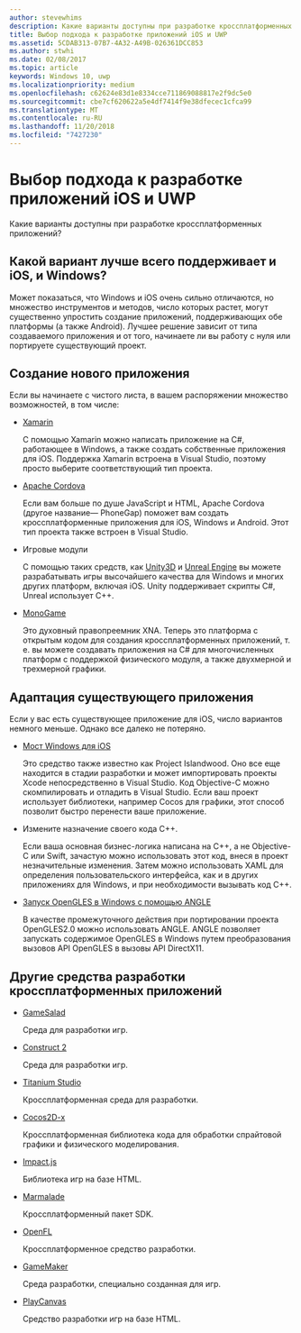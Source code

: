 ```yaml
---
author: stevewhims
description: Какие варианты доступны при разработке кроссплатформенных приложений?
title: Выбор подхода к разработке приложений iOS и UWP
ms.assetid: 5CDAB313-07B7-4A32-A49B-026361DCC853
ms.author: stwhi
ms.date: 02/08/2017
ms.topic: article
keywords: Windows 10, uwp
ms.localizationpriority: medium
ms.openlocfilehash: c62624e83d1e8334cce711869088817e2f9dc5e0
ms.sourcegitcommit: cbe7cf620622a5e4df7414f9e38dfecec1cfca99
ms.translationtype: MT
ms.contentlocale: ru-RU
ms.lasthandoff: 11/20/2018
ms.locfileid: "7427230"
---
```

# <a name="selecting-an-approach-to-ios-and-uwp-app-development"></a>Выбор подхода к разработке приложений iOS и UWP


Какие варианты доступны при разработке кроссплатформенных приложений?

## <a name="whats-the-best-way-to-support-both-ios-and-windows"></a>Какой вариант лучше всего поддерживает и iOS, и Windows?

Может показаться, что Windows и iOS очень сильно отличаются, но множество инструментов и методов, число которых растет, могут существенно упростить создание приложений, поддерживающих обе платформы (а также Android). Лучшее решение зависит от типа создаваемого приложения и от того, начинаете ли вы работу с нуля или портируете существующий проект.

## <a name="writing-a-new-app"></a>Создание нового приложения

Если вы начинаете с чистого листа, в вашем распоряжении множество возможностей, в том числе:

-   [Xamarin](http://go.microsoft.com/fwlink/p/?LinkID=320484)

    С помощью Xamarin можно написать приложение на C#, работающее в Windows, а также создать собственные приложения для iOS. Поддержка Xamarin встроена в Visual Studio, поэтому просто выберите соответствующий тип проекта.

-   [Apache Cordova](http://go.microsoft.com/fwlink/p/?LinkID=400439)

    Если вам больше по душе JavaScript и HTML, Apache Cordova (другое название— PhoneGap) поможет вам создать кроссплатформенные приложения для iOS, Windows и Android. Этот тип проекта также встроен в Visual Studio.

-   Игровые модули

    С помощью таких средств, как [Unity3D](http://go.microsoft.com/fwlink/p/?LinkID=394062) и [Unreal Engine](http://go.microsoft.com/fwlink/p/?LinkID=320479) вы можете разрабатывать игры высочайшего качества для Windows и многих других платформ, включая iOS. Unity поддерживает скрипты C#, Unreal использует C++.

-   [MonoGame](http://go.microsoft.com/fwlink/p/?LinkID=320483)

    Это духовный правопреемник XNA. Теперь это платформа с открытым кодом для создания кроссплатформенных приложений, т. е. вы можете создавать приложения на C# для многочисленных платформ с поддержкой физического модуля, а также двухмерной и трехмерной графики.

## <a name="adapting-an-existing-app"></a>Адаптация существующего приложения

Если у вас есть существующее приложение для iOS, число вариантов немного меньше. Однако все далеко не потеряно.

-   [Мост Windows для iOS](https://go.microsoft.com/fwlink/p/?LinkId=619014)

    Это средство также известно как Project Islandwood. Оно все еще находится в стадии разработки и может импортировать проекты Xcode непосредственно в Visual Studio. Код Objective-C можно скомпилировать и отладить в Visual Studio. Если ваш проект использует библиотеки, например Cocos для графики, этот способ позволит быстро перенести ваше приложение.

-   Измените назначение своего кода C++.

    Если ваша основная бизнес-логика написана на C++, а не Objective-C или Swift, зачастую можно использовать этот код, внеся в проект незначительные изменения. Затем можно использовать XAML для определения пользовательского интерфейса, как и в других приложениях для Windows, и при необходимости вызывать код C++.

-   [Запуск OpenGLES в Windows с помощью ANGLE](http://go.microsoft.com/fwlink/p/?linkid=618387)

    В качестве промежуточного действия при портировании проекта OpenGLES2.0 можно использовать ANGLE. ANGLE позволяет запускать содержимое OpenGLES в Windows путем преобразования вызовов API OpenGLES в вызовы API DirectX11.

## <a name="other-cross-platform-authoring-tools"></a>Другие средства разработки кроссплатформенных приложений

-   [GameSalad](http://go.microsoft.com/fwlink/p/?LinkID=320480)

    Среда для разработки игр.

-   [Construct 2]( http://go.microsoft.com/fwlink/p/?LinkID=320481)

    Среда для разработки игр.

-   [Titanium Studio](http://go.microsoft.com/fwlink/p/?LinkID=320482)

    Кроссплатформенная среда для разработки.

-   [Cocos2D-x](http://go.microsoft.com/fwlink/p/?LinkID=320485)

    Кроссплатформенная библиотека кода для обработки спрайтовой графики и физического моделирования.

-   [Impact.js](http://go.microsoft.com/fwlink/p/?LinkID=320486)

    Библиотека игр на базе HTML.

-   [Marmalade](http://go.microsoft.com/fwlink/p/?LinkID=320487)

    Кроссплатформенный пакет SDK.

-   [OpenFL](http://go.microsoft.com/fwlink/p/?LinkID=320488)

    Кроссплатформенное средство разработки.

-   [GameMaker](http://go.microsoft.com/fwlink/p/?LinkID=320490)

    Среда разработки, специально созданная для игр.

-   [PlayCanvas](http://go.microsoft.com/fwlink/p/?LinkID=394061)

    Средство разработки игр на базе HTML.

